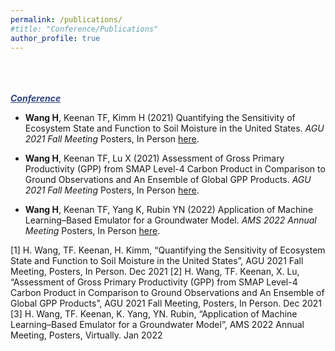 ```yaml
---
permalink: /publications/
#title: "Conference/Publications"
author_profile: true
---
```


<br /><br /><br />
<a id="recent" style="color:314482"><strong><em><u>Conference</u></em></strong></a>


- <strong>Wang H</strong>, Keenan TF, Kimm H (2021)
Quantifying the Sensitivity of Ecosystem State and Function to Soil Moisture in the United States.
<em>AGU 2021 Fall Meeting</em> Posters, In Person <a href="https://agu.confex.com/agu/fm21/meetingapp.cgi/Paper/928037">here</a>.


- <strong>Wang H</strong>, Keenan TF, Lu X (2021)
Assessment of Gross Primary Productivity (GPP) from SMAP Level-4 Carbon Product in Comparison to Ground Observations and An Ensemble of Global GPP Products.
<em>AGU 2021 Fall Meeting</em> Posters, In Person <a href="https://agu.confex.com/agu/fm21/meetingapp.cgi/Paper/928037">here</a>.


- <strong>Wang H</strong>, Keenan TF, Yang K, Rubin YN (2022)
Application of Machine Learning–Based Emulator for a Groundwater Model.
<em>AMS 2022 Annual Meeting</em> Posters, In Person <a href="https://agu.confex.com/agu/fm21/meetingapp.cgi/Paper/928037">here</a>.

[1] H. Wang, TF. Keenan, H. Kimm, “Quantifying the Sensitivity of Ecosystem State and Function to Soil Moisture in the United States”, AGU 2021 Fall Meeting, Posters, In Person. Dec 2021
[2] H. Wang, TF. Keenan, X. Lu, “Assessment of Gross Primary Productivity (GPP) from SMAP Level-4 Carbon Product in Comparison to Ground Observations and An Ensemble of Global GPP Products”, AGU 2021 Fall Meeting, Posters, In Person. Dec 2021
[3] H. Wang, TF. Keenan, K. Yang, YN. Rubin, “Application of Machine Learning–Based Emulator for a Groundwater Model”, AMS 2022 Annual Meeting, Posters, Virtually. Jan 2022
